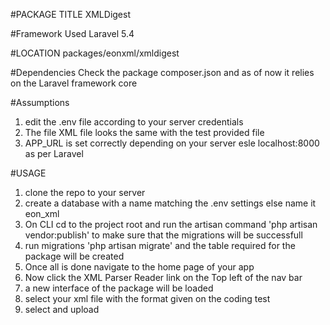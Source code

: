 #PACKAGE TITLE
XMLDigest

#Framework Used
Laravel 5.4

#LOCATION
packages/eonxml/xmldigest
 
#Dependencies
Check the package composer.json and as of now it relies on the Laravel framework core

#Assumptions
1. edit the .env file according to your server credentials
2. The file XML file looks the same with the test provided file
3. APP_URL is set correctly depending on your server esle localhost:8000 as per Laravel


#USAGE
1. clone the repo to your server
2. create a database with a name matching the .env settings else name it eon_xml
3. On CLI cd to the project root and run the artisan command 'php artisan vendor:publish' to make sure that the migrations will be successfull
4. run migrations 'php artisan migrate' and the table required for the package will be created
5. Once all is done navigate to the home page of your app
6. Now click the XML Parser Reader link on the Top left of the nav bar
7. a new interface of the package will be loaded
8. select your xml file with the format given on the coding test
9. select and upload




